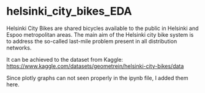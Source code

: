 # helsinki_city_bikes_EDA
Helsinki City Bikes are shared bicycles available to the public in Helsinki and Espoo metropolitan areas. The main aim of the Helsinki city bike system is to address the so-called last-mile problem present in all distribution networks. 

It can be achieved to the dataset from Kaggle: https://www.kaggle.com/datasets/geometrein/helsinki-city-bikes/data

Since plotly graphs can not seen properly in the ipynb file, I added them here.

